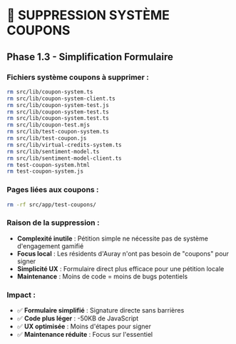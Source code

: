 # 🎫 SUPPRESSION SYSTÈME COUPONS
## Phase 1.3 - Simplification Formulaire

### Fichiers système coupons à supprimer :
```bash
rm src/lib/coupon-system.ts
rm src/lib/coupon-system-client.ts
rm src/lib/coupon-system-test.js
rm src/lib/coupon-system-test.ts
rm src/lib/coupon-system.test.ts
rm src/lib/coupon-test.mjs
rm src/lib/test-coupon-system.ts
rm src/lib/test-coupon.js
rm src/lib/virtual-credits-system.ts
rm src/lib/sentiment-model.ts
rm src/lib/sentiment-model-client.ts
rm test-coupon-system.html
rm test-coupon-system.js
```

### Pages liées aux coupons :
```bash
rm -rf src/app/test-coupons/
```

### Raison de la suppression :
- **Complexité inutile** : Pétition simple ne nécessite pas de système d'engagement gamifié
- **Focus local** : Les résidents d'Auray n'ont pas besoin de "coupons" pour signer
- **Simplicité UX** : Formulaire direct plus efficace pour une pétition locale
- **Maintenance** : Moins de code = moins de bugs potentiels

### Impact :
- ✅ **Formulaire simplifié** : Signature directe sans barrières
- ✅ **Code plus léger** : -50KB de JavaScript
- ✅ **UX optimisée** : Moins d'étapes pour signer
- ✅ **Maintenance réduite** : Focus sur l'essentiel
